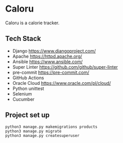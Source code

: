 # Caloru
Caloru is a calorie tracker.
## Tech Stack
* Django <https://www.djangoproject.com/>
* Apache <https://httpd.apache.org/>
* Ansible <https://www.ansible.com/>
* Super Linter <https://github.com/github/super-linter>
* pre-commit <https://pre-commit.com/>
* GitHub Actions
* Oracle Cloud <https://www.oracle.com/pl/cloud/>
* Python unittest
* Selenium
* Cucumber

## Project set up
```
python3 manage.py makemigrations products
python3 manage.py migrate
python3 manage.py createsuperuser

```
